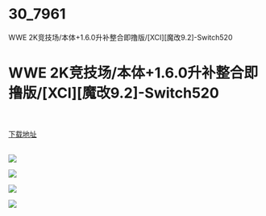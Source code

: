 # 30_7961
WWE 2K竞技场/本体+1.6.0升补整合即撸版/[XCI][魔改9.2]-Switch520
# WWE 2K竞技场/本体+1.6.0升补整合即撸版/[XCI][魔改9.2]-Switch520
 <br/></br>
[下载地址](https://www.switch520.cc/article/7961 "下载地址")
<br/></br>

<p><strong><img src="https://www.switch520.cc/muke_img/upload_art_editor_20201125-1_9d802bf62357f8c8a75cb7234d0f8f84.jpg"></strong></p>
<p><strong><img src="https://www.switch520.cc/muke_img/upload_art_editor_20201125-1_4e5766dfd8f6c2e5f54e40b28315303a.jpg"></strong></p>
<p><strong><img src="https://www.switch520.cc/muke_img/upload_art_editor_20201125-1_249e2bf989f54cbadb16d739742e72d1.jpg"></strong></p>
<p><strong><img src="https://www.switch520.cc/muke_img/upload_art_editor_20201125-1_553dc1b96ee50c2ee19af018e184e597.jpg"></strong></p>
<p>&nbsp;</p>
<p>&nbsp;</p>
